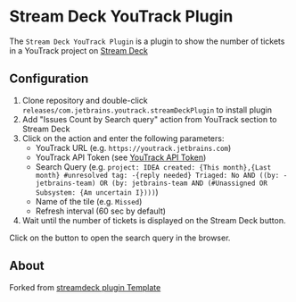 
# Stream Deck YouTrack Plugin

The `Stream Deck YouTrack Plugin` is a plugin to show the number of tickets in a YouTrack project on   [Stream Deck](https://developer.elgato.com/documentation/stream-deck/)

## Configuration

1. Clone repository and double-click `releases/com.jetbrains.youtrack.streamDeckPlugin` to install plugin
2. Add "Issues Count by Search query" action from YouTrack section to Stream Deck
3. Click on the action and enter the following parameters:
    * YouTrack URL (e.g. `https://youtrack.jetbrains.com`)
    * YouTrack API Token (see [YouTrack API Token](https://www.jetbrains.com/help/youtrack/standalone/Manage-Permanent-Token.html))
    * Search Query (e.g. `project: IDEA created: {This month},{Last month} #unresolved tag: -{reply needed} Triaged: No AND ((by: -jetbrains-team) OR (by: jetbrains-team AND (#Unassigned OR Subsystem: {Am uncertain I})))`)
    * Name of the tile (e.g. `Missed`)
    * Refresh interval (60 sec by default)
4. Wait until the number of tickets is displayed on the Stream Deck button.

Click on the button to open the search query in the browser.

## About 

Forked from [streamdeck plugin Template](https://github.com/elgatosf/streamdeck-plugintemplate)
